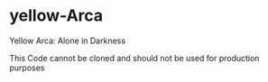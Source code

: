 # yellow-Arca
Yellow Arca: Alone in Darkness

This Code cannot be cloned and should not be used for production purposes
